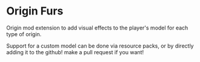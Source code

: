 # Origin Furs
Origin mod extension to add visual effects to the player's model for each type of origin.

Support for a custom model can be done via resource packs, or by directly adding it to the github! make a pull request if you want!